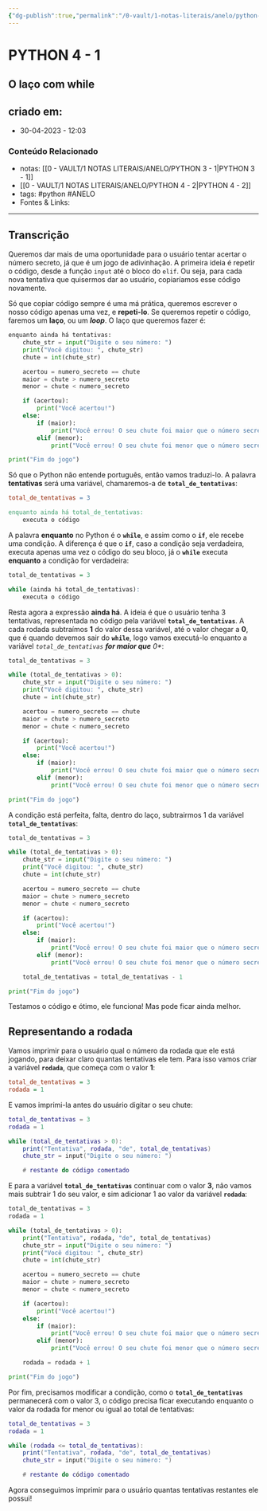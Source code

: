 ```yaml
---
{"dg-publish":true,"permalink":"/0-vault/1-notas-literais/anelo/python-4-1/","tags":["python","ANELO"],"dgHomeLink":true,"dgShowLocalGraph":true,"dgShowFileTree":true,"dgEnableSearch":true,"noteIcon":""}
---
```


# PYTHON 4 - 1
## O laço com while

## criado em: 
-  30-04-2023 - 12:03

### Conteúdo Relacionado
- notas: [[0 - VAULT/1 NOTAS LITERAIS/ANELO/PYTHON 3 - 1\|PYTHON 3 - 1]]
- [[0 - VAULT/1 NOTAS LITERAIS/ANELO/PYTHON 4 - 2\|PYTHON 4 - 2]]
- tags: #python #ANELO 
- Fontes & Links: 

---

## Transcrição

Queremos dar mais de uma oportunidade para o usuário tentar acertar o número secreto, já que é um jogo de adivinhação. A primeira ideia é repetir o código, desde a função `input` até o bloco do `elif`. Ou seja, para cada nova tentativa que quisermos dar ao usuário, copiaríamos esse código novamente.

Só que copiar código sempre é uma má prática, queremos escrever o nosso código apenas uma vez, e **repeti-lo**. Se queremos repetir o código, faremos um **laço**, ou um **_loop_**. O laço que queremos fazer é:

```python
enquanto ainda há tentativas:
    chute_str = input("Digite o seu número: ")
    print("Você digitou: ", chute_str)
    chute = int(chute_str)

    acertou = numero_secreto == chute
    maior = chute > numero_secreto
    menor = chute < numero_secreto

    if (acertou):
        print("Você acertou!")
    else:
        if (maior):
            print("Você errou! O seu chute foi maior que o número secreto.")
        elif (menor):
            print("Você errou! O seu chute foi menor que o número secreto.")

print("Fim do jogo")
```

Só que o Python não entende português, então vamos traduzi-lo. A palavra **tentativas** será uma variável, chamaremos-a de **`total_de_tentativas`**:

```makefile
total_de_tentativas = 3

enquanto ainda há total_de_tentativas:
    executa o código
```

A palavra **enquanto** no Python é o **`while`**, e assim como o **`if`**, ele recebe uma condição. A diferença é que o **`if`**, caso a condição seja verdadeira, executa apenas uma vez o código do seu bloco, já o **`while`** executa **enquanto** a condição for verdadeira:

```r
total_de_tentativas = 3

while (ainda há total_de_tentativas):
    executa o código
```

Resta agora a expressão **ainda há**. A ideia é que o usuário tenha 3 tentativas, representada no código pela variável **`total_de_tentativas`**. A cada rodada subtraímos **1** do valor dessa variável, até o valor chegar a **0**, que é quando devemos sair do **`while`**, logo vamos executá-lo enquanto a variável _`total_de_tentativas` **for maior que** 0*_:

```python
total_de_tentativas = 3

while (total_de_tentativas > 0):
    chute_str = input("Digite o seu número: ")
    print("Você digitou: ", chute_str)
    chute = int(chute_str)

    acertou = numero_secreto == chute
    maior = chute > numero_secreto
    menor = chute < numero_secreto

    if (acertou):
        print("Você acertou!")
    else:
        if (maior):
            print("Você errou! O seu chute foi maior que o número secreto.")
        elif (menor):
            print("Você errou! O seu chute foi menor que o número secreto.")

print("Fim do jogo")
```

A condição está perfeita, falta, dentro do laço, subtrairmos 1 da variável **`total_de_tentativas`**:

```python
total_de_tentativas = 3

while (total_de_tentativas > 0):
    chute_str = input("Digite o seu número: ")
    print("Você digitou: ", chute_str)
    chute = int(chute_str)

    acertou = numero_secreto == chute
    maior = chute > numero_secreto
    menor = chute < numero_secreto

    if (acertou):
        print("Você acertou!")
    else:
        if (maior):
            print("Você errou! O seu chute foi maior que o número secreto.")
        elif (menor):
            print("Você errou! O seu chute foi menor que o número secreto.")

    total_de_tentativas = total_de_tentativas - 1

print("Fim do jogo")
```

Testamos o código e ótimo, ele funciona! Mas pode ficar ainda melhor.

## Representando a rodada

Vamos imprimir para o usuário qual o número da rodada que ele está jogando, para deixar claro quantas tentativas ele tem. Para isso vamos criar a variável **`rodada`**, que começa com o valor **1**:

```ini
total_de_tentativas = 3
rodada = 1
```

E vamos imprimi-la antes do usuário digitar o seu chute:

```lua
total_de_tentativas = 3
rodada = 1

while (total_de_tentativas > 0):
    print("Tentativa", rodada, "de", total_de_tentativas)
    chute_str = input("Digite o seu número: ")

    # restante do código comentado
```

E para a variável **`total_de_tentativas`** continuar com o valor **3**, não vamos mais subtrair 1 do seu valor, e sim adicionar 1 ao valor da variável **`rodada`**:

```python
total_de_tentativas = 3
rodada = 1

while (total_de_tentativas > 0):
    print("Tentativa", rodada, "de", total_de_tentativas)
    chute_str = input("Digite o seu número: ")
    print("Você digitou: ", chute_str)
    chute = int(chute_str)

    acertou = numero_secreto == chute
    maior = chute > numero_secreto
    menor = chute < numero_secreto

    if (acertou):
        print("Você acertou!")
    else:
        if (maior):
            print("Você errou! O seu chute foi maior que o número secreto.")
        elif (menor):
            print("Você errou! O seu chute foi menor que o número secreto.")

    rodada = rodada + 1

print("Fim do jogo")
```

Por fim, precisamos modificar a condição, como o **`total_de_tentativas`** permanecerá com o valor 3, o código precisa ficar executando enquanto o valor da rodada for menor ou igual ao total de tentativas:

```lua
total_de_tentativas = 3
rodada = 1

while (rodada <= total_de_tentativas):
    print("Tentativa", rodada, "de", total_de_tentativas)
    chute_str = input("Digite o seu número: ")

    # restante do código comentado
```

Agora conseguimos imprimir para o usuário quantas tentativas restantes ele possui!